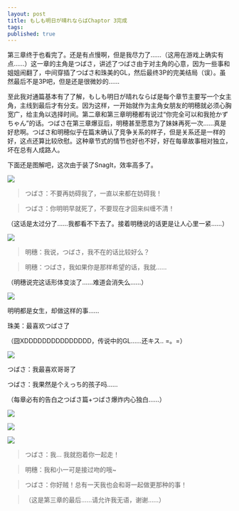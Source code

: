 ```yaml
---
layout: post
title: もしも明日が晴れならばChaptor 3完成
tags:
published: true
---
```

第三章终于也看完了。还是有点慢啊，但是我尽力了……（这用在游戏上确实有点……）这一章的主角是つばさ，讲述了つばさ由于对主角的心意，因为一些事和姐姐闹翻了，中间穿插了つばさ和珠美的GL，然后最终3P的完美结局（误）。虽然最后不是3P吧，但是还是很微妙的……

至此我对通篇基本有了了解，もしも明日が晴れならば是每个章节主要写一个女主角，主线到最后才有分支。因为这样，一开始就作为主角女朋友的明穂就必须心胸宽广，给主角以选择时间。第二章和第三章明穂都有说过“你完全可以和我抢かずちゃん”的话。つばさ在第三章爆豆后，明穂甚至愿意为了妹妹再死一次……真是好悲啊。つばさ和明穂似乎在篇末确认了竞争关系的样子，但是关系还是一样的好，这点还算比较欣慰。这种章节式的情节也好也不好，好在每章故事相对独立，坏在总有人成路人。

下面还是图解吧，这次由于装了SnagIt，效率高多了。

![](http://hyspace.yo2.cn/wp-content/uploads/230/23043/2008/05/e59bbee5838f-0002.jpg)

> つばさ：不要再妨碍我了，一直以来都在妨碍我！

> つばさ：你明明早就死了，不要现在才回来纠缠不清！

（这话是太过分了……我都看不下去了。接着明穗说的话更是让人心里一紧……）

![](http://hyspace.yo2.cn/wp-content/uploads/230/23043/2008/05/e59bbee5838f-0005.jpg)

> 明穗：我说，つばさ，我不在的话比较好么？

> 明穗：つばさ，我如果你是那样希望的话，我就……

（明穗说完这话形体变淡了……难道会消失么……）

![](http://hyspace.yo2.cn/wp-content/uploads/230/23043/2008/05/e59bbee5838f-0009.jpg)



明明都是女生，却做这样的事……

珠美：最喜欢つばさ了

（囧XDDDDDDDDDDDDDDD，传说中的GL……还キス.. =。=）

![](http://hyspace.yo2.cn/wp-content/uploads/230/23043/2008/05/e59bbee5838f-0013.jpg)



つばさ：我最喜欢哥哥了

つばさ：我果然是个えっち的孩子吗……

（每章必有的告白之つばさ篇+つばさ爆炸内心独白……）

![](http://hyspace.yo2.cn/wp-content/uploads/230/23043/2008/05/e59bbee5838f-0021.jpg)


![](http://hyspace.yo2.cn/wp-content/uploads/230/23043/2008/05/e59bbee5838f-0022.jpg)


![](http://hyspace.yo2.cn/wp-content/uploads/230/23043/2008/05/e59bbee5838f-0023.jpg)


> つばさ：我… 我就抱着你一起走！

> 明穗：我和小一可是接过吻的哦~

> つばさ：你好贼！总有一天我也会和哥一起做更那种的事！

> （这是第三章的最后……请允许我无语，谢谢……）
